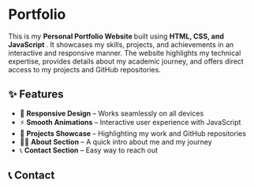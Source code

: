 # Portfolio
This is my <b> Personal Portfolio Website </b> built using <b> HTML, CSS, and JavaScript </b> . It showcases my skills, projects, and achievements in an interactive and responsive manner. The website highlights my technical expertise, provides details about my academic journey, and offers direct access to my projects and GitHub repositories. 


## ✨ Features  
- 🎨 **Responsive Design** – Works seamlessly on all devices  
- ⚡ **Smooth Animations** – Interactive user experience with JavaScript  
- 📂 **Projects Showcase** – Highlighting my work and GitHub repositories  
- 🧑‍💻 **About Section** – A quick intro about me and my journey  
- 📞 **Contact Section** – Easy way to reach out  

## 📞 Contact

